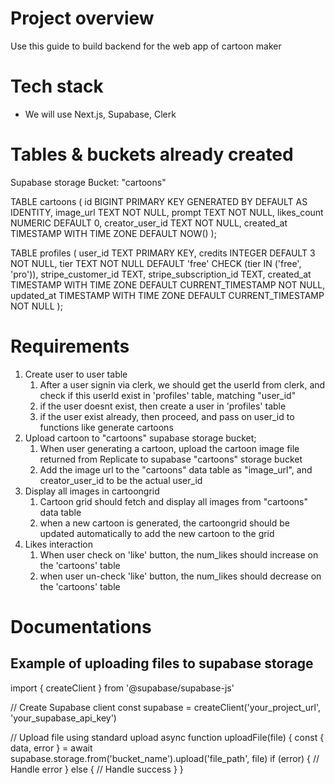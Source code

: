 # Project overview
Use this guide to build backend for the web app of cartoon maker

# Tech stack
- We will use Next.js, Supabase, Clerk

# Tables & buckets already created
Supabase storage Bucket: "cartoons"

TABLE cartoons (
  id BIGINT PRIMARY KEY GENERATED BY DEFAULT AS IDENTITY,
  image_url TEXT NOT NULL,
  prompt TEXT NOT NULL,
  likes_count NUMERIC DEFAULT 0,
  creator_user_id TEXT NOT NULL,
  created_at TIMESTAMP WITH TIME ZONE DEFAULT NOW()
);

TABLE profiles (
  user_id TEXT PRIMARY KEY,
  credits INTEGER DEFAULT 3 NOT NULL,
  tier TEXT NOT NULL DEFAULT 'free' CHECK (tier IN ('free', 'pro')),
  stripe_customer_id TEXT,
  stripe_subscription_id TEXT,
  created_at TIMESTAMP WITH TIME ZONE DEFAULT CURRENT_TIMESTAMP NOT NULL,
  updated_at TIMESTAMP WITH TIME ZONE DEFAULT CURRENT_TIMESTAMP NOT NULL
);

# Requirements
1. Create user to user table
   1. After a user signin via clerk, we should get the userId from clerk, and check if this userId exist in 'profiles' table, matching "user_id"
   2. if the user doesnt exist, then create a user in 'profiles' table
   3. if the user exist already, then proceed, and pass on user_id to functions like generate cartoons
2. Upload cartoon to "cartoons" supabase storage bucket;
   1. When user generating a cartoon, upload the cartoon image file returned from Replicate to supabase "cartoons" storage bucket
   2. Add the image url to the "cartoons" data table as "image_url", and creator_user_id to be the actual user_id
3. Display all images in cartoongrid
   1. Cartoon grid should fetch and display all images from "cartoons" data table
   2. when a new cartoon is generated, the cartoongrid should be updated automatically to add the new cartoon to the grid
4. Likes interaction
   1. When user check on 'like' button, the num_likes should increase on the 'cartoons' table
   2. when user un-check 'like' button, the num_likes should decrease on the 'cartoons' table

# Documentations
## Example of uploading files to supabase storage
import { createClient } from '@supabase/supabase-js'

// Create Supabase client
const supabase = createClient('your_project_url', 'your_supabase_api_key')

// Upload file using standard upload
async function uploadFile(file) {
  const { data, error } = await supabase.storage.from('bucket_name').upload('file_path', file)
  if (error) {
    // Handle error
  } else {
    // Handle success
  }
}

